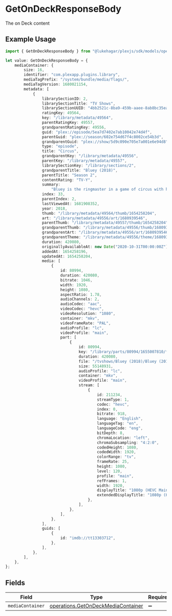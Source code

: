 # GetOnDeckResponseBody

The on Deck content

## Example Usage

```typescript
import { GetOnDeckResponseBody } from "@lukehagar/plexjs/sdk/models/operations";

let value: GetOnDeckResponseBody = {
    mediaContainer: {
        size: 16,
        identifier: "com.plexapp.plugins.library",
        mediaTagPrefix: "/system/bundle/media/flags/",
        mediaTagVersion: 1680021154,
        metadata: [
            {
                librarySectionID: 2,
                librarySectionTitle: "TV Shows",
                librarySectionUUID: "4bb2521c-8ba9-459b-aaee-8ab8bc35eabd",
                ratingKey: 49564,
                key: "/library/metadata/49564",
                parentRatingKey: 49557,
                grandparentRatingKey: 49556,
                guid: "plex://episode/5ea7d7402e7ab10042e74d4f",
                parentGuid: "plex://season/602e754d67f4c8002ce54b3d",
                grandparentGuid: "plex://show/5d9c090e705e7a001e6e94d8",
                type: "episode",
                title: "Circus",
                grandparentKey: "/library/metadata/49556",
                parentKey: "/library/metadata/49557",
                librarySectionKey: "/library/sections/2",
                grandparentTitle: "Bluey (2018)",
                parentTitle: "Season 2",
                contentRating: "TV-Y",
                summary:
                    "Bluey is the ringmaster in a game of circus with her friends but Hercules wants to play his motorcycle game instead. Luckily Bluey has a solution to keep everyone happy.",
                index: 33,
                parentIndex: 2,
                lastViewedAt: 1681908352,
                year: 2018,
                thumb: "/library/metadata/49564/thumb/1654258204",
                art: "/library/metadata/49556/art/1680939546",
                parentThumb: "/library/metadata/49557/thumb/1654258204",
                grandparentThumb: "/library/metadata/49556/thumb/1680939546",
                grandparentArt: "/library/metadata/49556/art/1680939546",
                grandparentTheme: "/library/metadata/49556/theme/1680939546",
                duration: 420080,
                originallyAvailableAt: new Date("2020-10-31T00:00:00Z"),
                addedAt: 1654258196,
                updatedAt: 1654258204,
                media: [
                    {
                        id: 80994,
                        duration: 420080,
                        bitrate: 1046,
                        width: 1920,
                        height: 1080,
                        aspectRatio: 1.78,
                        audioChannels: 2,
                        audioCodec: "aac",
                        videoCodec: "hevc",
                        videoResolution: "1080",
                        container: "mkv",
                        videoFrameRate: "PAL",
                        audioProfile: "lc",
                        videoProfile: "main",
                        part: [
                            {
                                id: 80994,
                                key: "/library/parts/80994/1655007810/file.mkv",
                                duration: 420080,
                                file: "/tvshows/Bluey (2018)/Bluey (2018) - S02E33 - Circus.mkv",
                                size: 55148931,
                                audioProfile: "lc",
                                container: "mkv",
                                videoProfile: "main",
                                stream: [
                                    {
                                        id: 211234,
                                        streamType: 1,
                                        codec: "hevc",
                                        index: 0,
                                        bitrate: 918,
                                        language: "English",
                                        languageTag: "en",
                                        languageCode: "eng",
                                        bitDepth: 8,
                                        chromaLocation: "left",
                                        chromaSubsampling: "4:2:0",
                                        codedHeight: 1080,
                                        codedWidth: 1920,
                                        colorRange: "tv",
                                        frameRate: 25,
                                        height: 1080,
                                        level: 120,
                                        profile: "main",
                                        refFrames: 1,
                                        width: 1920,
                                        displayTitle: "1080p (HEVC Main)",
                                        extendedDisplayTitle: "1080p (HEVC Main)",
                                    },
                                ],
                            },
                        ],
                    },
                ],
                guids: [
                    {
                        id: "imdb://tt13303712",
                    },
                ],
            },
        ],
    },
};
```

## Fields

| Field                                                                                           | Type                                                                                            | Required                                                                                        | Description                                                                                     |
| ----------------------------------------------------------------------------------------------- | ----------------------------------------------------------------------------------------------- | ----------------------------------------------------------------------------------------------- | ----------------------------------------------------------------------------------------------- |
| `mediaContainer`                                                                                | [operations.GetOnDeckMediaContainer](../../../sdk/models/operations/getondeckmediacontainer.md) | :heavy_minus_sign:                                                                              | N/A                                                                                             |
